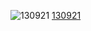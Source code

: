 ![130921](http://24.media.tumblr.com/48964791c44f4bd9e6f9c8af48d68cf9/tumblr_mtg7c9dyGb1qzt4vjo1_500.gif "130921")
[130921](http://24.media.tumblr.com/48964791c44f4bd9e6f9c8af48d68cf9/tumblr_mtg7c9dyGb1qzt4vjo1_500.gif "130921")
